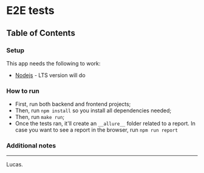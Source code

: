 # E2E tests
## Table of Contents


### Setup

This app needs the following to work:

- [Nodejs](https://nodejs.org/) - LTS version will do

### How to run

 - First, run both backend and frontend projects;
 - Then, run `npm install` so you install all dependencies needed;
 - Then, run `make run`; 
 - Once the tests ran, it'll create an `__allure__` folder related to a report. In case you want to see a report in the browser, run `npm run report`
### Additional notes

---

Lucas.